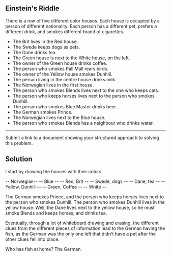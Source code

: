 ## Einstein's Riddle

There is a row of five different color houses. Each house is occupied by a person of different nationality. Each person has a different pet, prefers a different drink, and smokes different brand of cigarettes.

* The Brit lives in the Red house.
* The Swede keeps dogs as pets.
* The Dane drinks tea.
* The Green house is next to the White house, on the left.
* The owner of the Green house drinks coffee.
* The person who smokes Pall Mall rears birds.
* The owner of the Yellow house smokes Dunhill.
* The person living in the centre house drinks milk.
* The Norwegian lives in the first house.
* The person who smokes Blends lives next to the one who keeps cats.
* The person who keeps horses lives next to the person who smokes Dunhill.
* The person who smokes Blue Master drinks beer.
* The German smokes Prince.
* The Norwegian lives next to the Blue house.
* The person who smokes Blends has a neighbour who drinks water.



---

Submit a link to a document showing your structured approach to solving this problem.

## Solution

I start by drawing the houses with their colors. 

-- Norwegian--  -- Blue --  -- Red, Brit --  -- Swede, dogs --  -- Dane, tea -- -- Yellow, Dunhill --  -- Green, Coffee --  -- White --

The German smokes Prince, and the person who keeps horses lives next to the person who smokes Dunhill. The person who smokes Dunhill lives in the yellow house. Well, the Dane lives next to the yellow house, so he must smoke Blends and keeps horses, and drinks tea.


Eventually, through a lot of whiteboard drawing and erasing, the different clues from the different pieces of information lead to the German having the fish, as the German was the only one left that didn't have a pet after the other clues fell into place. 

Who has fish at home? The German.